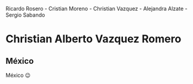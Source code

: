 Ricardo Rosero - Cristian Moreno - Christian Vazquez - Alejandra Alzate - Sergio Sabando
# **Christian Alberto Vazquez Romero**
## México
México :wink:


